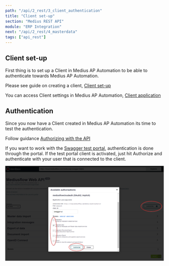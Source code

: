 ```yaml
---
path: "/api/2_rest/3_client_authentication"
title: "Client set-up"
section: "Medius REST API"
module: "ERP Integration"
next: "/api/2_rest/4_masterdata"
tags: ["api_rest"]
---
```

## Client set-up

First thing is to set up a Client in Medius AP Automation to be able to authenticate towards Medius AP Automation.

Please see guide on creating a client, [Client set-up](https://success.mediusflow.com/documentation/integration-documentation/getting_started/rest/#application-setup)

You can access Client settings in Medius AP Automation, [Client application](https://cloud.mediusflow.com/$TenantNameQA/#/Administration/Medius.Core.Entities.Api.ClientApplication)

## Authentication

Since you now have a Client created in Medius AP Automation its time to test the authentication. 

Follow guidance [Authorizing with the API](https://success.mediusflow.com/documentation/integration-documentation/technical/rest/authorization/)

If you want to work with the [Swagger test portal](https://cloud.mediusflow.com/$TenantNameQA/api/documentation/), authentication is done through the portal. If the test portal client is activated, just hit Authorize and authenticate with your user that is connected to the client.

![Test portal authorize](../../images/testportalauthorize.png)
